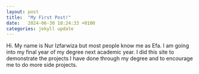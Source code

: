 ```yaml
---
layout: post
title:  "My First Post!"
date:   2024-06-30 18:24:33 +0100
categories: jekyll update
---
```

Hi. My name is Nur Izfarwiza but most people know me as Efa. I am going into my final year of my degree next academic year. I did this site to demonstrate the projects I have done through my degree and to encourage me to do more side projects. 
